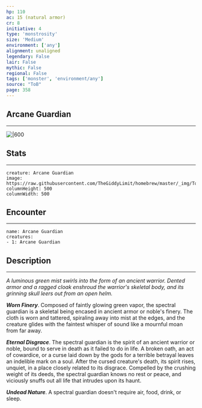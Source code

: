 ```yaml
---
hp: 110
ac: 15 (natural armor)
cr: 8
initiative: 4
type: 'monstrosity'    
size: 'Medium'
environment: ['any']
alignment: unaligned
legendary: False
lair: False
mythic: False
regional: False
tags: ['monster', 'environment/any']
source: "ToB"
page: 358
---
```


## Arcane Guardian
---

![|600](https://raw.githubusercontent.com/TheGiddyLimit/homebrew/master/_img/ToB/Spectral%20Guardian.webp)

## Stats
---

```statblock
creature: Arcane Guardian
image: https://raw.githubusercontent.com/TheGiddyLimit/homebrew/master/_img/ToB/token/Arcane%20Guardian.png
columnHeight: 500
columnWidth: 500
```

## Encounter
---

```encounter-table
name: Arcane Guardian
creatures:
- 1: Arcane Guardian
```

## Description
---
_A luminous green mist swirls into the form of an ancient warrior. Dented armor and a ragged cloak enshroud the warrior's skeletal body, and its grinning skull leers out from an open helm._

**_Worn Finery_**. Composed of faintly glowing green vapor, the spectral guardian is a skeletal being encased in ancient armor or noble's finery. The cloth is worn and tattered, spiraling away into mist at the edges, and the creature glides with the faintest whisper of sound like a mournful moan from far away.

**_Eternal Disgrace_**. The spectral guardian is the spirit of an ancient warrior or noble, bound to serve in death as it failed to do in life. A broken oath, an act of cowardice, or a curse laid down by the gods for a terrible betrayal leaves an indelible mark on a soul.
After the cursed creature's death, its spirit rises, unquiet, in a place closely related to its disgrace. Compelled by the crushing weight of its deeds, the spectral guardian knows no rest or peace, and viciously snuffs out all life that intrudes upon its haunt.

**_Undead Nature_**. A spectral guardian doesn't require air, food, drink, or sleep.






